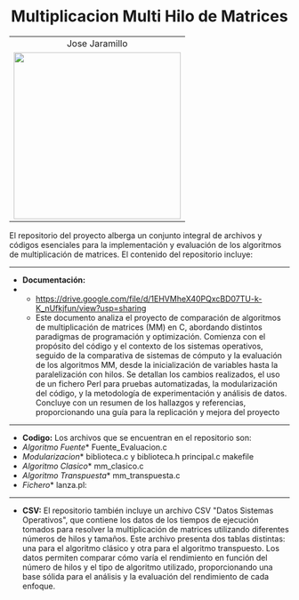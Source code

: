 <h1 align="center">
  Multiplicacion Multi Hilo de Matrices
</h1>
<table align="center">
  <tr>
    <td align="center">Jose Jaramillo</td>
  </tr>
  <tr>
    <td align="center">
      <img src="https://github.com/Intro-CompuMovil/JaveWheels/assets/107308404/6a07817b-70ac-42b7-9f43-2470070f8b10" width="300">
    </td>
  </tr>
</table>
El repositorio del proyecto alberga un conjunto integral de archivos y códigos esenciales para la implementación y evaluación de los algoritmos de multiplicación de matrices. 
El contenido del repositorio incluye:

* ****
* **Documentación:**
* * https://drive.google.com/file/d/1EHVMheX40PQxcBD07TU-k-K_nUfkjfun/view?usp=sharing
  * Este documento analiza el proyecto de comparación de algoritmos de multiplicación de matrices (MM) en C, abordando distintos paradigmas de programación y optimización. Comienza con el propósito del código y el contexto de los sistemas operativos, seguido de la comparativa de sistemas de cómputo y la evaluación de los algoritmos MM, desde la inicialización de variables hasta la paralelización con hilos. Se detallan los cambios realizados, el uso de un fichero Perl para pruebas automatizadas, la modularización del código, y la metodología de experimentación y análisis de datos. Concluye con un resumen de los hallazgos y referencias, proporcionando una guía para la replicación y mejora del proyecto
* ****

* **Codigo:** Los archivos que se encuentran en el repositorio son:
* *Algoritmo Fuente**  Fuente_Evaluacion.c
* *Modularizacion** biblioteca.c y biblioteca.h principal.c makefile
* *Algoritmo Clasico** mm_clasico.c
* *Algoritmo Transpuesta** mm_transpuesta.c
* *Fichero** lanza.pl:
* ****
* **CSV:** El repositorio también incluye un archivo CSV "Datos Sistemas Operativos", que contiene los datos de los tiempos de ejecución tomados para resolver la multiplicación de matrices utilizando diferentes números de hilos y tamaños. Este archivo presenta dos tablas distintas: una para el algoritmo clásico y otra para el algoritmo transpuesto. Los datos permiten comparar cómo varía el rendimiento en función del número de hilos y el tipo de algoritmo utilizado, proporcionando una base sólida para el análisis y la evaluación del rendimiento de cada enfoque.







